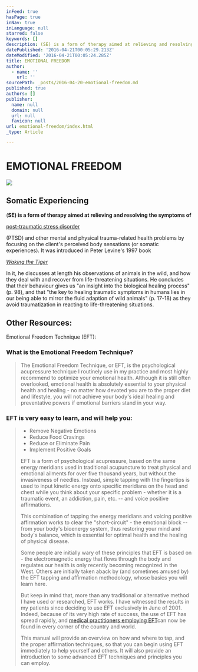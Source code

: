 ```yaml
---
inFeed: true
hasPage: true
inNav: true
inLanguage: null
starred: false
keywords: []
description: (SE) is a form of therapy aimed at relieving and resolving the symptoms of
datePublished: '2016-04-21T00:05:29.213Z'
dateModified: '2016-04-21T00:05:24.285Z'
title: EMOTIONAL FREEDOM
author:
  - name: ''
    url: ''
sourcePath: _posts/2016-04-20-emotional-freedom.md
published: true
authors: []
publisher:
  name: null
  domain: null
  url: null
  favicon: null
url: emotional-freedom/index.html
_type: Article

---
```

# EMOTIONAL FREEDOM
![](https://s3-us-west-2.amazonaws.com/the-grid-img/p/6d7fc655ef97db890949bc3ab00b81a4b0bb535e.jpg)

## Somatic Experiencing

(**SE) is a form of therapy aimed at relieving and resolving the symptoms of**

[post-traumatic stress disorder][0]

(PTSD) and other mental and physical trauma-related health problems by focusing on the client's perceived body sensations (or somatic experiences). It was introduced in Peter Levine's 1997 book

_[Waking the Tiger][1]_

In it, he discusses at length his observations of animals in the wild, and how they deal with and recover from life-threatening situations. He concludes that their behaviour gives us "an insight into the biological healing process" (p. 98), and that "the key to healing traumatic symptoms in humans lies in our being able to mirror the fluid adaption of wild animals" (p. 17-18) as they avoid traumatization in reacting to life-threatening situations.

## Other Resources:

Emotional Freedom Technique (EFT):

### What is the Emotional Freedom Technique?

> The Emotional Freedom Technique, or EFT, is the psychological acupressure technique I routinely use in my practice and most highly recommend to optimize your emotional health. Although it is still often overlooked, emotional health is absolutely essential to your physical health and healing - no matter how devoted you are to the proper diet and lifestyle, you will not achieve your body's ideal healing and preventative powers if emotional barriers stand in your way.

### EFT is very easy to learn, and will help you:

> * Remove Negative Emotions
> * Reduce Food Cravings
> * Reduce or Eliminate Pain
> * Implement Positive Goals
> 
> EFT is a form of psychological acupressure, based on the same energy meridians used in traditional acupuncture to treat physical and emotional ailments for over five thousand years, but without the invasiveness of needles. Instead, simple tapping with the fingertips is used to input kinetic energy onto specific meridians on the head and chest while you think about your specific problem - whether it is a traumatic event, an addiction, pain, etc. -- and voice positive affirmations.
> 
> This combination of tapping the energy meridians and voicing positive affirmation works to clear the "short-circuit" - the emotional block -- from your body's bioenergy system, thus restoring your mind and body's balance, which is essential for optimal health and the healing of physical disease.
> 
> Some people are initially wary of these principles that EFT is based on - the electromagnetic energy that flows through the body and regulates our health is only recently becoming recognized in the West. Others are initially taken aback by (and sometimes amused by) the EFT tapping and affirmation methodology, whose basics you will learn here.
> 
> But keep in mind that, more than any traditional or alternative method I have used or researched, EFT works. I have witnessed the results in my patients since deciding to use EFT exclusively in June of 2001\. Indeed, because of its very high rate of success, the use of EFT has spread rapidly, and [medical practitioners employing EFT][2]can now be found in every corner of the country and world.
> 
> This manual will provide an overview on how and where to tap, and the proper affirmation techniques, so that you can begin using EFT immediately to help yourself and others. It will also provide an introduction to some advanced EFT techniques and principles you can employ.



[0]: https://en.wikipedia.org/wiki/Post-traumatic_stress_disorder "Post-traumatic stress disorder"
[1]: https://en.wikipedia.org/wiki/Waking_the_Tiger "Waking the Tiger"
[2]: http://www.mercola.com/forms/referrals.htm